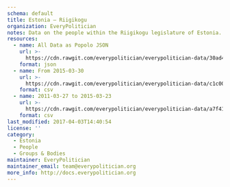 ```yaml
---
schema: default
title: Estonia — Riigikogu
organization: EveryPolitician
notes: Data on the people within the Riigikogu legislature of Estonia.
resources:
  - name: All Data as Popolo JSON
    url: >-
      https://cdn.rawgit.com/everypolitician/everypolitician-data/30ad432639229a6a37e9fbb8989b5a4a9cd2a525/data/Estonia/Riigikogu/ep-popolo-v1.0.json
    format: json
  - name: From 2015-03-30
    url: >-
      https://cdn.rawgit.com/everypolitician/everypolitician-data/c1c007f5725514cc6ef18a5eab76fdd294cc11fc/data/Estonia/Riigikogu/term-13.csv
    format: csv
  - name: 2011-03-27 to 2015-03-23
    url: >-
      https://cdn.rawgit.com/everypolitician/everypolitician-data/a7f4141e2a732b7e7555c11d6495631bf2a43184/data/Estonia/Riigikogu/term-12.csv
    format: csv
last_modified: 2017-04-03T14:40:54
license: ''
category:
  - Estonia
  - People
  - Groups & Bodies
maintainer: EveryPolitician
maintainer_email: team@everypolitician.org
more_info: http://docs.everypolitician.org
---
```

